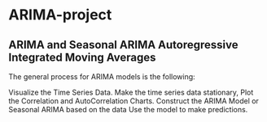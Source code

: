 # ARIMA-project
## ARIMA and Seasonal ARIMA Autoregressive Integrated Moving Averages
 The general process for ARIMA models is the following:  
 
 
 Visualize the Time Series Data.
 Make the time series data stationary, 
 Plot the Correlation and AutoCorrelation Charts.
 Construct the ARIMA Model or Seasonal ARIMA based on the data Use the model to make predictions.
